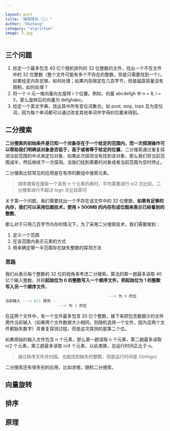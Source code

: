 ```yaml
---

layout: post
title: "编程珠玑（二）"
author: "kkzhang"
category: "algrithom"
image: 3.jpg
---
```


## 三个问题

1. 给定一个最多包含 40 亿个随机排列的 32 位整数的文件，找出一个不在文件中的 32 位整数（整个文件可能有多个不存在的整数，但是只需要找到一个）。如果给定内存足够，如何处理；如果内存限定在几百字节，但是磁盘容量没有限制，如何处理？
2. 将一个 n 元一维向量向左旋转 i 个位置。例如，向量 abcdefgh 中 n = 8, i = 3，那么旋转后的向量为 defghabc。
3. 给定一个英文字典，找出其中所有变位词集合。如 post, stop, tops 互为变位词，因为每个单词都可以通过改变其他单词中字母的位置来得到。

## 二分搜索

**二分搜索的初始条件是已知一个对象存在于一个给定的范围内，而一次探测操作可以帮助我们明确该对象是否低于，高于或者等于给定的位置**。二分搜索通过重复探测当前范围的中点来定位对象，如果此次探测没有找到该对象，那么我们将当前范围减半，然后继续下一次探测。当我们找到需要的对象或者当前范围为空时停止。

二分搜索比较常见的应用是在有序的数组中搜索元素。

> 顺序搜索在搜索一个具有 n 个元素的表时，平均需要进行 n/2 次比较，二分搜索进行不超过 logn 次比较即可

关于第一个问题，我们需要找出一个不存在该文件中的 32 位整数，**如果有足够的内存，我们可以采用位图技术，使用  > 500MB 的内存形成位图来表示已经看到的整数**。

那么对于只用几百字节内存的情况下，为了采用二分搜索技术，我们需要做到：

1. 定义一个范围
2. 在该范围内表示元素的方式
3. 用来确定哪一半范围存在缺失整数的探测方法

### 思路

我们从表示每个整数的 32 位的视角来考虑二分搜索。算法的第一趟最多读取 40 亿个输入整数，并把**起始位为 0 的整数写入一个顺序文件，把起始位为 1 的整数写入另一个顺序文件**。

```java
											 ---> 为 0 的位
当前输入 ---> 0/1 探测 --
                       ---> 为 1 的位
```

在这两个文件中，有一个文件最多包含 20 亿个整数，接下来把包含数据少的文件用作当前输入（如果两个文件数据大小相同，则随机选择一个文件，因为这两个文件都缺失数字）并重复探测过程，但是这次探测的是第二个位。

如果原始的输入文件包含 n 个元素，那么第一趟读取 n 个元素，第二趟最多读取 n/2 个元素，第三趟最多读取 n/4 个元素，以此类推，总运行时间正比于 n。

> 通过排序文件并扫描，也能找到缺失的整数，但是运行时间是 O(nlogn)

二分搜索还有很多别的应用，比如求根，随机二分搜索。

## 向量旋转



## 排序

## 原理

